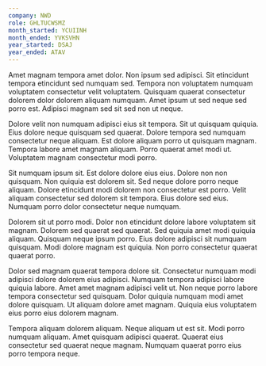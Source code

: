 ```yaml
---
company: NWD
role: GHLTUCWSMZ
month_started: YCUIINH
month_ended: YVKSVHN
year_started: DSAJ
year_ended: ATAV
---
```


Amet magnam tempora amet dolor. Non ipsum sed adipisci. Sit etincidunt tempora etincidunt sed numquam sed. Tempora non voluptatem numquam voluptatem consectetur velit voluptatem. Quisquam quaerat consectetur dolorem dolor dolorem aliquam numquam. Amet ipsum ut sed neque sed porro est. Adipisci magnam sed sit sed non ut neque.

Dolore velit non numquam adipisci eius sit tempora. Sit ut quisquam quiquia. Eius dolore neque quisquam sed quaerat. Dolore tempora sed numquam consectetur neque aliquam. Est dolore aliquam porro ut quisquam magnam. Tempora labore amet magnam aliquam. Porro quaerat amet modi ut. Voluptatem magnam consectetur modi porro.

Sit numquam ipsum sit. Est dolore dolore eius eius. Dolore non non quisquam. Non quiquia est dolorem sit. Sed neque dolore porro neque aliquam. Dolore etincidunt modi dolorem non consectetur est porro. Velit aliquam consectetur sed dolorem sit tempora. Eius dolore sed eius. Numquam porro dolor consectetur neque numquam.

Dolorem sit ut porro modi. Dolor non etincidunt dolore labore voluptatem sit magnam. Dolorem sed quaerat sed quaerat. Sed quiquia amet modi quiquia aliquam. Quisquam neque ipsum porro. Eius dolore adipisci sit numquam quisquam. Modi dolore magnam est quiquia. Non porro consectetur quaerat quaerat porro.

Dolor sed magnam quaerat tempora dolore sit. Consectetur numquam modi adipisci dolore dolorem eius adipisci. Numquam tempora adipisci labore quiquia labore. Amet amet magnam adipisci velit ut. Non neque porro labore tempora consectetur sed quisquam. Dolor quiquia numquam modi amet dolore quisquam. Ut aliquam dolore amet magnam. Quiquia eius voluptatem eius porro eius dolorem magnam.

Tempora aliquam dolorem aliquam. Neque aliquam ut est sit. Modi porro numquam aliquam. Amet quisquam adipisci quaerat. Quaerat eius consectetur sed quaerat neque magnam. Numquam quaerat porro eius porro tempora neque.
    